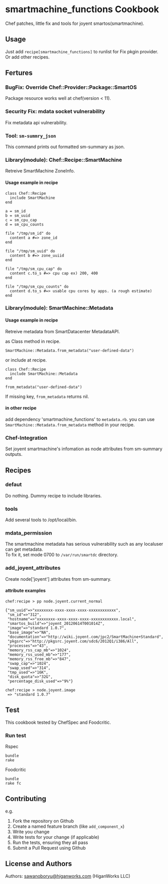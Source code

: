 smartmachine_functions Cookbook
===============================

Chef patches, little fix and tools for joyent smartos(smartmachine).


Usage
-----

Just add `recipe[smartmachine_functions]` to runlist for Fix pkgin provider.  
Or add other recipes.

Fertures
----

### BugFix: Override Chef::Provider::Package::SmartOS

Package resource works well at chef(version < 11).

### Security Fix: mdata socket vulnerability

Fix metadata api vulnerability.

### Tool: `sm-summry_json`

This command prints out formatted sm-summary as json.

### Library(module): Chef::Recipe::SmartMachine

Retreive SmartMachine ZoneInfo. 

#### Usage example in recipe

<pre><code>class Chef::Recipe
  include SmartMachine
end

a = sm_id
b = sm_uuid
c = sm_cpu_cap
d = sm_cpu_counts

file "/tmp/sm_id" do
  content a #=> zone_id
end

file "/tmp/sm_uuid" do
  content b #=> zone_uuiid
end

file "/tmp/sm_cpu_cap" do
  content c.to_s #=> cpu cap ex) 200, 400
end

file "/tmp/sm_cpu_counts" do
  content d.to_s #=> usable cpu cores by apps. (a rough estimate)
end
</code></pre>

### Library(module): SmartMachine::Metadata

#### Usage example in recipe

Retreive metadata from SmartDatacenter MetadataAPI.

as Class method in recipe.

<pre><code>SmartMachine::Metadata.from_metadata("user-defined-data")
</pre></code>

or include at recipe.

<pre><code>class Chef::Recipe
  include SmartMachine::Metadata
end

from_metadata("user-defined-data")
</code></pre>

If missing key, `from_metadata` returns nil.

#### in other recipe

add dependency 'smartmachine_functions'  to `metadata.rb`. you can use `SmartMachine::Metadata.from_metadata` method in your recipe.

### Chef-Integration

Set joyent smartmachine's infomation as node attributes from sm-summary outputs.

Recipes
---

### defaut

Do nothing.  Dummy recipe to include libraries.

### tools

Add several tools to /opt/local/bin.

### mdata_permission

The smartmachine metadata has serious vulnerability such as any localuser can get metadata.  
To fix it, set mode 0700 to `/var/run/smartdc` directory.

### add_joyent_attributes

Create node['joyent'] attributes from sm-summary.

#### attribute examples 

<pre><code>chef:recipe > pp node.joyent.current_normal

{"sm_uuid"=>"xxxxxxxx-xxxx-xxxx-xxxx-xxxxxxxxxxxx",
 "sm_id"=>"312",
 "hostname"=>"xxxxxxxx-xxxx-xxxx-xxxx-xxxxxxxxxxxx.local",
 "smartos_build"=>"joyent_20120614T001014Z",
 "image"=>"standard 1.0.7",
 "base_image"=>"NA",
 "documentation"=>"http://wiki.joyent.com/jpc2/SmartMachine+Standard",
 "pkgsrc"=>"http://pkgsrc.joyent.com/sdc6/2012Q1/i386/All",
 "processes"=>"43",
 "memory_rss_cap_mb"=>"1024",
 "memory_rss_used_mb"=>"177",
 "memory_rss_free_mb"=>"847",
 "swap_cap"=>"1024",
 "swap_used"=>"314",
 "tmp_used"=>"16K",
 "disk_quota"=>"32G",
 "percentage_disk_used"=>"9%"}</code></pre>

<pre><code>chef:recipe > node.joyent.image
 => "standard 1.0.7" </code></pre>


Test
----

This cookbook tested by ChefSpec and Foodcritic.

### Run test

Rspec
<pre><code>bundle
rake
</code></pre>

Foodcritic
<pre><code>bundle
rake fc
</code></pre>

Contributing
------------

e.g.

1. Fork the repository on Github
2. Create a named feature branch (like `add_component_x`)
3. Write you change
4. Write tests for your change (if applicable)
5. Run the tests, ensuring they all pass
6. Submit a Pull Request using Github

License and Authors
-------------------
Authors: sawanoboryu@higanworks.com (HiganWorks LLC)
